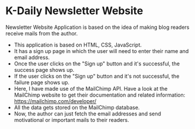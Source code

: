 # K-Daily Newsletter Website

Newsletter Website Application is based on the idea of making blog readers receive mails from the author.
- This application is based on HTML, CSS, JavaScript.
- It has a sign up page in which the user will need to enter their name and email address.
- Once the user clicks on the "Sign up" button and it's successful, the success page shows up.
- If the user clicks on the "Sign up" button and it's not successful, the failure page shows up.
- Here, I have made use of the MailChimp API. 
Have a look at the MailChimp website to get their documentation and related information: https://mailchimp.com/developer/
- All the data gets stored on the MailChimp database.
- Now, the author can just fetch the email addresses and send motivational or important mails to their readers.
